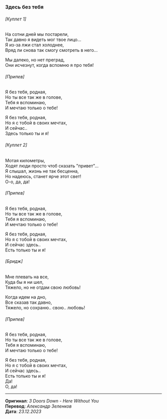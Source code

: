 ### Здесь без тебя

###### [Куплет 1]

На сотни дней мы постарели, \
Так давно я видеть мог твое лицо... \
Я из-за лжи стал холоднее, \
Вряд ли снова так смогу смотреть в него...

Мы далеко, но нет преград, \
Они исчезнут, когда вспомню я про тебя!

###### [Припев]

Я без тебя, родная, \
Но ты все так же в голове, \
Тебя я вспоминаю, \
И мечтаю только о тебе!

Я без тебя, родная, \
Но я с тобой в своих мечтах, \
И сейчас.. \
Здесь только ты и я!

###### [Куплет 2]

Мотая километры, \
Ходят люди просто чтоб сказать "привет"... \
Я слышал, жизнь не так бесценна, \
Но надеюсь, станет ярче этот свет! \
О-о, да, да!

###### [Припев]

Я без тебя, родная, \
Но ты все так же в голове, \
Тебя я вспоминаю, \
И мечтаю только о тебе!

Я без тебя, родная, \
Но я с тобой в своих мечтах, \
И сейчас здесь.. \
Есть только ты и я!

###### [Бридж]

Мне плевать на все, \
Куда бы я ни шел, \
Тяжело, но не отдам свою любовь!

Когда идем на дно, \
Все сказав так давно, \
Тяжело, но сохраню.. свою.. любовь!

###### [Припев]

Я без тебя, родная, \
Но ты все так же в голове, \
Тебя я вспоминаю, \
И мечтаю только о тебе!

Я без тебя, родная, \
Но я с тобой в своих мечтах, \
И сейчас здесь.. \
Есть только ты и я! \
Да! \
О, да!

---

**Оригинал**: _3 Doors Down - Here Without You_ \
**Перевод**: _Александр Зеленков_ \
**Дата**: _23.12.2023_
